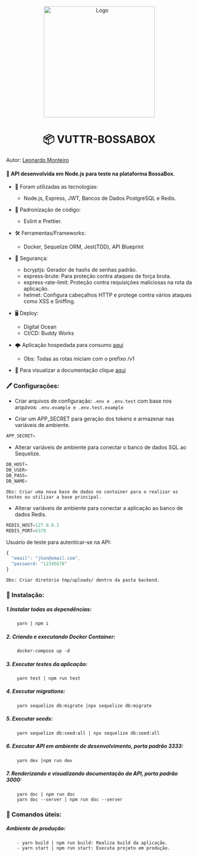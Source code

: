<br />
<p align="center">
  <a href="https://github.com/Leon4rdoMonteiro">
    <img src="https://i.ibb.co/xH15P8V/VUTTR.png" width=300 height=300 alt="Logo">
  </a>
<h1 align="center"> <b>📦 VUTTR-BOSSABOX </b></h1>
</p>

Autor: [Leonardo Monteiro](https://github.com/Leon4rdoMonteiro)

#### 🚀 API desenvolvida em Node.js para teste na plataforma BossaBox.

   + 🌠 Foram utilizadas as tecnologias:
        - Node.js, Express, JWT, Bancos de Dados PostgreSQL e Redis.
      
   + 📝 Padronização de código: </br>
        - Eslint e Prettier. 
      
   + 🛠 Ferramentas/Frameworks:
        - Docker, Sequelize ORM, Jest(TDD), API Blueprint
    
   + 🔏 Segurança: 
        - bcryptjs: Gerador de hashs de senhas padrão.
        - express-brute: Para proteção contra ataques de força bruta. 
        - express-rate-limit: Proteção contra requisições maliciosas na rota da aplicação. 
        - helmet: Configura cabeçalhos HTTP e protege contra vários ataques como XSS e Sniffing. 
    
   + 🖥 Deploy:
        - Digital Ocean
        - CI/CD: Buddy Works
  
   + 🌩 Aplicação hospedada para consumo [aqui](http://167.71.155.74/v1)
        - Obs: Todas as rotas iniciam com o prefixo /v1
        
   + 📜 Para visualizar a documentação clique [aqui](http://167.71.155.74/docs)
        

 ### 🖊 Configurações:
 

  - Criar arquivos de configuração: ```.env e .env.test``` com base nos arquivos: ```.env.example e .env.test.example```
 
 
  + Criar um APP_SECRET para geração dos tokens e armazenar nas variáveis de ambiente.
  
```js
APP_SECRET=
```
 
 + Alterar variáveis de ambiente para conectar o banco de dados SQL ao Sequelize.
  
```js
DB_HOST=
DB_USER=
DB_PASS=
DB_NAME=
```
    Obs: Criar uma nova base de dados no container para o realizar os testes ou utilizar a base principal. 

+ Alterar variáveis de ambiente para conectar a aplicação ao banco de dados Redis. 

```js
REDIS_HOST=127.0.0.1
REDIS_PORT=6379

```
Usuário de teste para autenticar-se na API: 

```js
{
  "email": "jhon@email.com",
  "password: "12345678"
}
```
    
    Obs: Criar diretório tmp/uploads/ dentro da pasta backend.

 ### 🏁 Instalação:
  
   ##### 1.Instalar todas as dependências:
        yarn | npm i
   ##### 2. Criando e executando Docker Container:
        docker-compose up -d
   ##### 3. Executar testes da aplicação:
        yarn test | npm run test
   ##### 4. Executar migrations:
        yarn sequelize db:migrate |npx sequelize db:migrate
   ##### 5. Executar seeds:
        yarn sequelize db:seed:all | npx sequelize db:seed:all
   ##### 6. Executar API em ambiente de desenvolvimento, porta padrão 3333:
        yarn dev |npm run dev
   ##### 7. Renderizando e visualizando documentação da API, porta padrão 3000:
        yarn doc | npm run doc
        yarn doc --server | npm run doc --server
   
  ### 🔨 Comandos úteis:
   ##### Ambiente de produção:
        - yarn build | npm run build: Realiza build da aplicação.
        - yarn start | npm run start: Executa projeto em produção.

